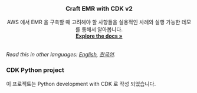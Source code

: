 <!-- PROJECT INTRO -->
<br />
<div align="center">
  <h3 align="center">Craft EMR with CDK v2</h3>

  <p align="center">
    AWS 에서 EMR 을 구축할 때 고려해야 할 사항들을 실용적인 사례와 실행 가능한 데모를 통해서 알아봅니다.
    <br />
    <a href="https://craftaws.github.io/craft-emr/"><strong>Explore the docs »</strong></a>
    <br />
    <br />
  </p>
</div>

*Read this in other languages: [English](README.md), [한국어](README.ko.md).*

### CDK Python project

이 프로젝트는 Python development with CDK 로 작성 되었습니다.
